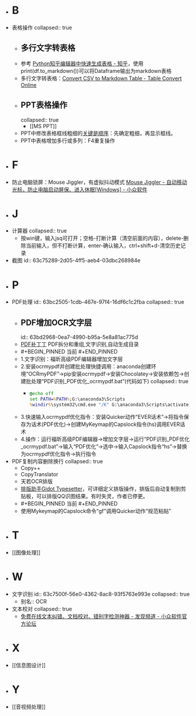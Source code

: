 - # B
- 表格操作
  collapsed:: true
	- ## 多行文字转表格
	- 参考 [Python知乎编辑器中快速生成表格 - 知乎](https://zhuanlan.zhihu.com/p/114281839)，使用print(df.to_markdown())可以将Dataframe输出为markdown表格
	- 多行文字转表格：[Convert CSV to Markdown Table - Table Convert Online](https://tableconvert.com/csv-to-markdown)
	- ## PPT表格操作
	  collapsed:: true
		- [[MS PPT]]
	- PPT中修改表格框线粗细的[关键是顺序](https://zhidao.baidu.com/question/343141671.html)：先确定粗细，再显示框线。
	- PPT中表格增加多行或多列：F4重复操作
- # F
- 防止电脑锁屏：Mouse Jiggler，有虚拟抖动模式 [Mouse Jiggler - 自动移动光标，防止电脑启动屏保、进入休眠[Windows] - 小众软件](https://www.appinn.com/mouse-jiggler-2/)
- # J
- 计算器
  collapsed:: true
	- 按win键，输入jsq可打开；空格-打断计算（清空前面的内容），delete-删除当前输入，但不打断计算，enter-确认输入，ctrl+shift+d-清空历史记录
- 截图
  id:: 63c75289-2d05-4ff5-aeb4-03dbc268984e
- # P
- PDF处理
  id:: 63bc2505-1cdb-467e-97f4-16df6c1c2fba
  collapsed:: true
	- ## PDF增加OCR文字层
	  id:: 63bd2968-0ea7-4990-b95a-5e8a81ac775d
	- [PDF补丁丁](https://www.cnblogs.com/pdfpatcher/) PDF拆分和重组,文字识别,自动生成目录
	- #+BEGIN_PINNED
	  当前
	  #+END_PINNED
	- 1.文字识别：福昕高级PDF编辑器增加文字层
	- 2.安装ocrmypdf并创建批处理快捷调用：anaconda创建环境“OCRmyPDF”->pip安装ocrmypdf->安装Chocolatey->安装依赖包->创建批处理“PDF识别_PDF优化_ocrmypdf.bat”(代码如下)
	  collapsed:: true
		- ``` cmd
		  @echo off    
		  set PATH=%PATH%;G:\anaconda3\Scripts
		  %windir%\system32\cmd.exe "/K" G:\anaconda3\Scripts\activate.bat OCRmyPDF
		  ```
	- 3.快速输入ocrmypdf优化指令：安装Quicker动作“EVER话术”->将指令保存为话术(PDF优化)->创建MyKeymap的Capslock指令(hs)调用EVER话术
	- 4.操作：运行福昕高级PDF编辑器->增加文字层->运行“PDF识别_PDF优化_ocrmypdf.bat”->输入“PDF优化”->选中->输入Capslock指令“hs”->替换为ocrmypdf优化指令->执行指令
- PDF复制内容删除换行
  collapsed:: true
	- Copy++
	- CopyTranslator
	- 天若OCR排版
	- [排版助手Gidot Typesetter](http://www.epinv.com/post/3853.html)，可详细定义排版操作，排版后自动复制到剪贴板，可以排版QQ识图结果。有时失灵，作者已停更。
	- #+BEGIN_PINNED
	  当前
	  #+END_PINNED
	- 使用Mykeymap的Capslock命令“gf”调用Quicker动作“规范粘贴”
- # T
- [[图像处理]]
- # W
- 文字识别
  id:: 63c7500f-56e0-4362-8ac8-93f5763e993e
  collapsed:: true
	- 别名:: OCR
- 文本校对
  collapsed:: true
	- [免费在线文本纠错、文档校对、错别字检测神器 - 发现频道 - 小众软件官方论坛](https://meta.appinn.net/t/topic/34225)
- # X
- [[信息图设计]]
- # Y
- [[音视频处理]]